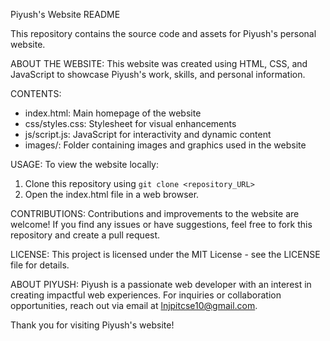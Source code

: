 Piyush's Website README

This repository contains the source code and assets for Piyush's personal website.

ABOUT THE WEBSITE:
This website was created using HTML, CSS, and JavaScript to showcase Piyush's work, skills, and personal information.

CONTENTS:
- index.html: Main homepage of the website
- css/styles.css: Stylesheet for visual enhancements
- js/script.js: JavaScript for interactivity and dynamic content
- images/: Folder containing images and graphics used in the website

USAGE:
To view the website locally:
1. Clone this repository using `git clone <repository_URL>`
2. Open the index.html file in a web browser.

CONTRIBUTIONS:
Contributions and improvements to the website are welcome! If you find any issues or have suggestions, feel free to fork this repository and create a pull request.

LICENSE:
This project is licensed under the MIT License - see the LICENSE file for details.

ABOUT PIYUSH:
Piyush is a passionate web developer with an interest in creating impactful web experiences. For inquiries or collaboration opportunities, reach out via email at lnjpitcse10@gmail.com.

Thank you for visiting Piyush's website!
